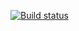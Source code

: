 [![Build status](https://ci.appveyor.com/api/projects/status/apc0mcqikcm32v53?svg=true)](https://ci.appveyor.com/project/VAGOgrigoryan/web)

